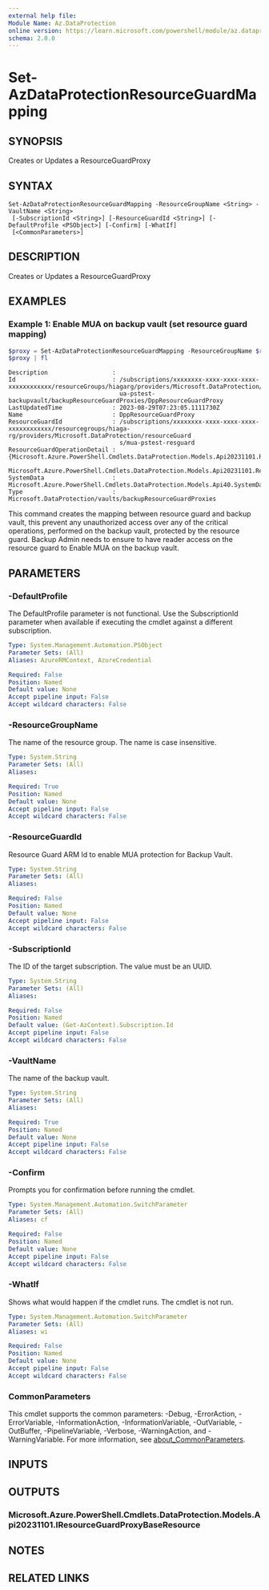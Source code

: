 ```yaml
---
external help file:
Module Name: Az.DataProtection
online version: https://learn.microsoft.com/powershell/module/az.dataprotection/set-azdataprotectionresourceguardmapping
schema: 2.0.0
---
```


# Set-AzDataProtectionResourceGuardMapping

## SYNOPSIS
Creates or Updates a ResourceGuardProxy

## SYNTAX

```
Set-AzDataProtectionResourceGuardMapping -ResourceGroupName <String> -VaultName <String>
 [-SubscriptionId <String>] [-ResourceGuardId <String>] [-DefaultProfile <PSObject>] [-Confirm] [-WhatIf]
 [<CommonParameters>]
```

## DESCRIPTION
Creates or Updates a ResourceGuardProxy

## EXAMPLES

### Example 1: Enable MUA on backup vault (set resource guard mapping)
```powershell
$proxy = Set-AzDataProtectionResourceGuardMapping -ResourceGroupName $resourceGroupName -SubscriptionId $subscriptionId -VaultName $vaultName -ResourceGuardId $resourceGuardARMId
$proxy | fl
```

```output
Description                  : 
Id                           : /subscriptions/xxxxxxxx-xxxx-xxxx-xxxx-xxxxxxxxxxxx/resourceGroups/hiagarg/providers/Microsoft.DataProtection/backupVaults/m
                               ua-pstest-backupvault/backupResourceGuardProxies/DppResourceGuardProxy
LastUpdatedTime              : 2023-08-29T07:23:05.1111730Z
Name                         : DppResourceGuardProxy
ResourceGuardId              : /subscriptions/xxxxxxxx-xxxx-xxxx-xxxx-xxxxxxxxxxxx/resourcegroups/hiaga-rg/providers/Microsoft.DataProtection/resourceGuard
                               s/mua-pstest-resguard
ResourceGuardOperationDetail : {Microsoft.Azure.PowerShell.Cmdlets.DataProtection.Models.Api20231101.ResourceGuardOperationDetail,
                               Microsoft.Azure.PowerShell.Cmdlets.DataProtection.Models.Api20231101.ResourceGuardOperationDetail}
SystemData                   : Microsoft.Azure.PowerShell.Cmdlets.DataProtection.Models.Api40.SystemData
Type                         : Microsoft.DataProtection/vaults/backupResourceGuardProxies
```

This command creates the mapping between resource guard and backup vault, this prevent any unauthorized access over any of the critical operations, performed on the backup vault, protected by the resource guard.
Backup Admin needs to ensure to have reader access on the resource guard to Enable MUA on the backup vault.

## PARAMETERS

### -DefaultProfile
The DefaultProfile parameter is not functional.
Use the SubscriptionId parameter when available if executing the cmdlet against a different subscription.

```yaml
Type: System.Management.Automation.PSObject
Parameter Sets: (All)
Aliases: AzureRMContext, AzureCredential

Required: False
Position: Named
Default value: None
Accept pipeline input: False
Accept wildcard characters: False
```

### -ResourceGroupName
The name of the resource group.
The name is case insensitive.

```yaml
Type: System.String
Parameter Sets: (All)
Aliases:

Required: True
Position: Named
Default value: None
Accept pipeline input: False
Accept wildcard characters: False
```

### -ResourceGuardId
Resource Guard ARM Id to enable MUA protection for Backup Vault.

```yaml
Type: System.String
Parameter Sets: (All)
Aliases:

Required: False
Position: Named
Default value: None
Accept pipeline input: False
Accept wildcard characters: False
```

### -SubscriptionId
The ID of the target subscription.
The value must be an UUID.

```yaml
Type: System.String
Parameter Sets: (All)
Aliases:

Required: False
Position: Named
Default value: (Get-AzContext).Subscription.Id
Accept pipeline input: False
Accept wildcard characters: False
```

### -VaultName
The name of the backup vault.

```yaml
Type: System.String
Parameter Sets: (All)
Aliases:

Required: True
Position: Named
Default value: None
Accept pipeline input: False
Accept wildcard characters: False
```

### -Confirm
Prompts you for confirmation before running the cmdlet.

```yaml
Type: System.Management.Automation.SwitchParameter
Parameter Sets: (All)
Aliases: cf

Required: False
Position: Named
Default value: None
Accept pipeline input: False
Accept wildcard characters: False
```

### -WhatIf
Shows what would happen if the cmdlet runs.
The cmdlet is not run.

```yaml
Type: System.Management.Automation.SwitchParameter
Parameter Sets: (All)
Aliases: wi

Required: False
Position: Named
Default value: None
Accept pipeline input: False
Accept wildcard characters: False
```

### CommonParameters
This cmdlet supports the common parameters: -Debug, -ErrorAction, -ErrorVariable, -InformationAction, -InformationVariable, -OutVariable, -OutBuffer, -PipelineVariable, -Verbose, -WarningAction, and -WarningVariable. For more information, see [about_CommonParameters](http://go.microsoft.com/fwlink/?LinkID=113216).

## INPUTS

## OUTPUTS

### Microsoft.Azure.PowerShell.Cmdlets.DataProtection.Models.Api20231101.IResourceGuardProxyBaseResource

## NOTES

## RELATED LINKS

